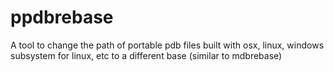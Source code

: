 # ppdbrebase
A tool to change the path of portable pdb files built with osx, linux, windows subsystem for linux, etc to a different base (similar to mdbrebase)
